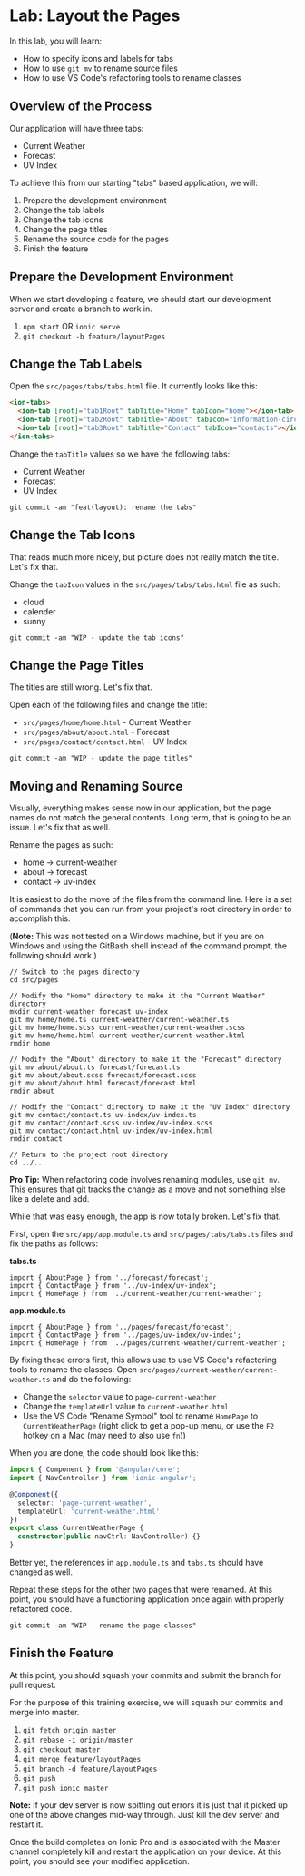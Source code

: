 # Lab: Layout the Pages

In this lab, you will learn:

* How to specify icons and labels for tabs
* How to use `git mv` to rename source files
* How to use VS Code's refactoring tools to rename classes


## Overview of the Process

Our application will have three tabs:

* Current Weather
* Forecast
* UV Index


To achieve this from our starting "tabs" based application, we will:

1. Prepare the development environment
1. Change the tab labels
1. Change the tab icons
1. Change the page titles
1. Rename the source code for the pages
1. Finish the feature

## Prepare the Development Environment

When we start developing a feature, we should start our development server and create a branch to work in.

1. `npm start` OR `ionic serve`
1. `git checkout -b feature/layoutPages`

## Change the Tab Labels

Open the `src/pages/tabs/tabs.html` file. It currently looks like this:

```html
<ion-tabs>
  <ion-tab [root]="tab1Root" tabTitle="Home" tabIcon="home"></ion-tab>
  <ion-tab [root]="tab2Root" tabTitle="About" tabIcon="information-circle"></ion-tab>
  <ion-tab [root]="tab3Root" tabTitle="Contact" tabIcon="contacts"></ion-tab>
</ion-tabs>
```

Change the `tabTitle` values so we have the following tabs:

* Current Weather
* Forecast
* UV Index

`git commit -am "feat(layout): rename the tabs"`


## Change the Tab Icons

That reads much more nicely, but picture does not really match the title. Let's fix that.

Change the `tabIcon` values in the `src/pages/tabs/tabs.html` file as such:

* cloud
* calender
* sunny

`git commit -am "WIP - update the tab icons"`

## Change the Page Titles

The titles are still wrong. Let's fix that.

Open each of the following files and change the title:

* `src/pages/home/home.html` - Current Weather
* `src/pages/about/about.html` - Forecast 
* `src/pages/contact/contact.html` - UV Index 

`git commit -am "WIP - update the page titles"`

## Moving and Renaming Source

Visually, everything makes sense now in our application, but the page names do not match the general contents. Long term, that is going to be an issue. Let's fix that as well.

Rename the pages as such:

* home -> current-weather
* about -> forecast
* contact -> uv-index

It is easiest to do the move of the files from the command line. Here is a set of commands that you can run from your project's root directory in order to accomplish this.

(**Note:** This was not tested on a Windows machine, but if you are on Windows and using the GitBash shell instead of the command prompt, the following should work.)

```
// Switch to the pages directory
cd src/pages

// Modify the "Home" directory to make it the "Current Weather" directory
mkdir current-weather forecast uv-index
git mv home/home.ts current-weather/current-weather.ts
git mv home/home.scss current-weather/current-weather.scss
git mv home/home.html current-weather/current-weather.html
rmdir home

// Modify the "About" directory to make it the "Forecast" directory
git mv about/about.ts forecast/forecast.ts
git mv about/about.scss forecast/forecast.scss
git mv about/about.html forecast/forecast.html
rmdir about

// Modify the "Contact" directory to make it the "UV Index" directory
git mv contact/contact.ts uv-index/uv-index.ts
git mv contact/contact.scss uv-index/uv-index.scss
git mv contact/contact.html uv-index/uv-index.html
rmdir contact

// Return to the project root directory
cd ../..
```

**Pro Tip:** When refactoring code involves renaming modules, use `git mv`. This ensures that git tracks the change as a move and not something else like a delete and add.

While that was easy enough, the app is now totally broken. Let's fix that.

First, open the `src/app/app.module.ts` and `src/pages/tabs/tabs.ts` files and fix the paths as follows:

**tabs.ts**

```
import { AboutPage } from '../forecast/forecast';
import { ContactPage } from '../uv-index/uv-index';
import { HomePage } from '../current-weather/current-weather';
```

**app.module.ts**

```
import { AboutPage } from '../pages/forecast/forecast';
import { ContactPage } from '../pages/uv-index/uv-index';
import { HomePage } from '../pages/current-weather/current-weather';
```

By fixing these errors first, this allows use to use VS Code's refactoring tools to rename the classes. Open `src/pages/current-weather/current-weather.ts` and do the following:

* Change the `selector` value to `page-current-weather`
* Change the `templateUrl` value to `current-weather.html`
* Use the VS Code "Rename Symbol" tool to rename `HomePage` to `CurrentWeatherPage` (right click to get a pop-up menu, or use the `F2` hotkey on a Mac (may need to also use `fn`))

When you are done, the code should look like this:

```TypeScript
import { Component } from '@angular/core';
import { NavController } from 'ionic-angular';

@Component({
  selector: 'page-current-weather',
  templateUrl: 'current-weather.html'
})
export class CurrentWeatherPage {
  constructor(public navCtrl: NavController) {}
}
```

Better yet, the references in `app.module.ts` and `tabs.ts` should have changed as well.

Repeat these steps for the other two pages that were renamed. At this point, you should have a functioning application once again with properly refactored code.

`git commit -am "WIP - rename the page classes"`

## Finish the Feature

At this point, you should squash your commits and submit the branch for pull request.

For the purpose of this training exercise, we will squash our commits and merge into master.

1. `git fetch origin master`
1. `git rebase -i origin/master`
1. `git checkout master`
1. `git merge feature/layoutPages`
1. `git branch -d feature/layoutPages`
1. `git push`
1. `git push ionic master`

**Note:** If your dev server is now spitting out errors it is just that it picked up one of the above changes mid-way through. Just kill the dev server and restart it.

Once the build completes on Ionic Pro and is associated with the Master channel completely kill and restart the application on your device. At this point, you should see your modified application.
